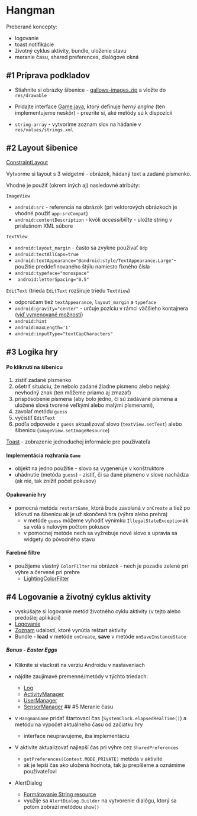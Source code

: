 # Hangman

Preberané koncepty:

* logovanie
* toast notifikácie
* životný cyklus aktivity, bundle, uloženie stavu
* meranie času, shared preferences, dialógové okná

## #1 Príprava podkladov

* Stiahnite si obrázky šibenice - [gallows-images.zip](res/gallows-images.zip) a vložte do `res/drawable`

* Pridajte interface [Game.java](res/Game.java), ktorý definuje *herný engine* (ten implementujeme neskôr) - prezrite si, aké metódy sú k dispozícii
*  `string-array` - vytvoríme zoznam slov na hádanie v `res/values/strings.xml`

## #2 Layout šibenice

[ConstraintLayout](https://developer.android.com/training/constraint-layout)

Vytvorme si layout s 3 widgetmi - obrázok, hádaný text a zadané písmenko.

Vhodné je použiť (okrem iných aj) nasledovné atribúty:

`ImageView`

 * `android:src` - referencia na obrázok (pri vektorových obrázkoch je vhodné použiť `app:srcCompat`)
 * `android:contentDescription` - kvôli *accessibility* - uložte string v príslušnom XML súbore

`TextView`

* `android:layout_margin` - často sa zvykne používať `8dp`
* `android:textAllCaps=true`
* `android:textAppearance="@android:style/TextAppearance.Large"`- použitie preddefinovaného štýlu namiesto fixného čísla
* `android:typeface="monospace"`
* ` android:letterSpacing="0.5"`

`EditText` (trieda `EditText` rozširuje triedu `TextView`)

* odporúčam tiež `textAppearance`, `layout_margin` a `typeface`
* `android:gravity="center"` - určuje pozíciu v rámci väčšieho kontajnera ([viď vymenované možností](https://developer.android.com/reference/android/widget/TextView#attr_android:gravity))
* `android:hint`
* `android:maxLength='1'`
* `android:inputType="textCapCharacters"`

## #3 Logika hry

#### Po kliknutí na šibenicu

1. zistiť zadané písmenko
2. ošetriť situáciu, že nebolo zadané žiadne písmeno alebo nejaký nevhodný znak (ten môžeme priamo aj zmazať)
3. prispôsobenie písmena (aby bolo jedno, či sú zadávané písmena a uložené slová tvorené veľkými alebo malými písmenami), 
4. zavolať metódu `guess`
5. vyčistiť `EditText`
6. podľa odpovede z `guess` aktualizovať slovo (`textView.setText`) alebo šibenicu (`imageView.setImageResource`)

[Toast](https://developer.android.com/guide/topics/ui/notifiers/toasts) - zobrazenie jednoduchej informácie pre používateľa

#### Implementácia rozhrania `Game`

* objekt na jedno použitie - slovo sa vygeneruje v konštruktore
* uhádnutie (metóda `guess`) - zistiť, či sa dané písmeno v slove nachádza (ak nie, tak znížiť počet pokusov)

 #### Opakovanie hry

* pomocná metóda `restartGame`, ktorá bude zavolaná v `onCreate` a tiež po kliknutí na šibenicu ak je už skončená hra (výhra alebo prehra)
  * v metóde `guess` môžeme vyhodiť výnimku `IllegalStateException`ak sa volá s nulovým počtom pokusov
  * v pomocnej metóde nech sa vyžrebuje nové slovo a upravia sa widgety do pôvodného stavu

#### Farebné filtre

* použijeme vlastný `ColorFilter` na obrázok - nech je pozadie zelené pri výhre a červené pri prehre
  * [LightingColorFilter](https://developer.android.com/reference/android/graphics/LightingColorFilter)

## #4 Logovanie a životný cyklus aktivity

* vyskúšajte si logovanie metód životného cyklu aktivity (v tejto alebo predošlej aplikácii) 
* [Logovanie](https://developer.android.com/studio/debug/am-logcat)
* [Zoznam](https://developer.android.com/guide/topics/manifest/activity-element.html#config) udalostí, ktoré vynútia reštart aktivity
* Bundle - **load** v metóde `onCreate`, **save** v metóde `onSaveInstanceState`

##### Bonus - Easter Eggs

* Kliknite si viackrát na verziu Androidu v nastaveniach
* nájdite zaujímavé premenné/metódy v týchto triedach:
  * [Log](https://developer.android.com/reference/android/util/Log)
  * [ActivityManager](https://developer.android.com/reference/android/app/ActivityManager)
  * [UserManager](https://developer.android.com/reference/android/os/UserManager)
  * [SensorManager](https://developer.android.com/reference/android/hardware/SensorManager)
## #5 Meranie času

* v `HangmanGame` pridať štartovací čas (`SystemClock.elapsedRealTime()`) a metódu na výpočet aktuálneho času od začiatku hry
  * interface neupravujeme, iba implementáciu 
* V aktivite aktualizovať najlepší čas pri výhre cez `SharedPreferences`
  * `getPreferences(Context.MODE_PRIVATE)` metóda v aktivite 
  * ak je lepší čas ako uložená hodnota, tak ju prepíšeme a oznámime používateľovi
* AlertDialog
  * [Formátovanie String resource](https://developer.android.com/guide/topics/resources/string-resource#formatting-strings)
  * využije sa `AlertDialog.Builder` na vytvorenie dialógu, ktorý sa potom zobrazí metódou `show()`

 

